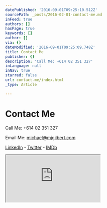 ```yaml
---
datePublished: '2016-09-01T09:25:10.512Z'
sourcePath: _posts/2016-02-01-contact-me.md
inFeed: true
authors: []
hasPage: true
keywords: []
author: []
via: {}
dateModified: '2016-09-01T09:25:09.748Z'
title: Contact Me
publisher: {}
description: 'Call Me: +614 02 351 327'
inLanguage: null
inNav: true
starred: false
url: contact-me/index.html
_type: Article

---
```

# Contact Me

Call Me: +614 02 351 327

Email Me: michael@mjgilbert.com

[LinkedIn][0] - [Twitter][1] - [IMDb][2]

<iframe src="https://the-grid.github.io/ed-userhtml/?g=eJyVkc1OBSEMhfc-RdP9hL0Bdi514wMY5lLnkvAzGYpx3l4Y8GaMGiOLUtpz8qVUvqYtgLmwS1GhCPt0NdF6F5epdabVLIQQiK_JKlxTZtR3UI-07q1nx8ubmTxUi8JoAqF-qvFeiqN-0rm4FgbeV1LI9M4Izg4LtKiwZNpeekEMlLixfqcG4zzqh6ndf3Dp0B7gnp3Ao_cvcl5QP1LO9at-ILcpzUam86r2jAvdhlqKT9038g0PF29yVjgX5hTxxOiVMV4uc3B1Tc8ULeypbDAoUnTdF4IUbc_6A-1SmlI" style=""></iframe>



[0]: https://www.linkedin.com/m/profile/ACoAAAPSKosBhlLOrl0BPvGapke6u0lGOUQKENE/
[1]: http://www.twitter.com/emjaygilbert "Twitter"
[2]: http://www.imdb.com/name/nm4285603/ "IMDb"